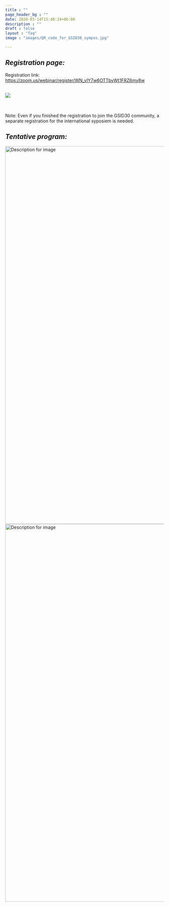 ```yaml
---
title : ""
page_header_bg : ""
date: 2020-03-14T15:40:24+06:00
description : ""
draft : false
layout : "faq"
image : "images/QR_code_for_GSID30_sympos.jpg"

---
```


## _Registration page:_ 

Registration link: <https://zoom.us/webinar/register/WN_vIY7w6OTTbyWt1FRZ6my8w>
<br><br>

<img src="https://monosnap.com/image/L2E4IiOMEYwuoo7sYb7KZbN0lVMILb"/>

<br><br>
Note: Even if you finished the registration to join the GSID30 community, a separate registration for the international syposiem is needed.  

## _Tentative program:_ 

<img src="https://monosnap.com/image/RVmmymfn3WJri7LCUKLHOrtkyzE6fK.png" alt="Description for image" width="700" height="1200">
<img src="https://monosnap.com/image/CjPoFvfkzr7dV0EFzTK9miIxQyn39C.png" alt="Description for image" width="700" height="1200">